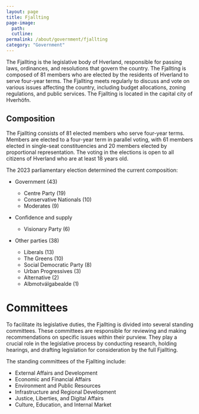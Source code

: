 ```yaml
---
layout: page
title: Fjallting
page-image: 
  path:  
  cutline: 
permalink: /about/government/fjallting
category: "Government"
---
```


The Fjallting is the legislative body of Hverland, responsible for passing laws, ordinances, and resolutions that govern the country. The Fjallting is composed of 81 members who are elected by the residents of Hverland to serve four-year terms. The Fjallting meets regularly to discuss and vote on various issues affecting the country, including budget allocations, zoning regulations, and public services. The Fjallting is located in the capital city of Hverhöfn.

## Composition

The Fjallting consists of 81 elected members who serve four-year terms. Members are elected to a four-year term in parallel voting, with 61 members elected in single-seat constituencies and 20 members elected by proportional representation. The voting in the elections is open to all citizens of Hverland who are at least 18 years old.

The 2023 parliamentary election determined the current composition:
* Government (43)
    * Centre Party (19)
    * Conservative Nationals (10)
    * Moderates (9)
* Confidence and supply
    * Visionary Party (6)

* Other parties (38)
    * Liberals (13)
    * The Greens (10)
    * Social Democratic Party (8)
    * Urban Progressives (3)
    * Alternative (2)
    * Albmotválgabealde (1)

# Committees
To facilitate its legislative duties, the Fjallting is divided into several standing committees. These committees are responsible for reviewing and making recommendations on specific issues within their purview. They play a crucial role in the legislative process by conducting research, holding hearings, and drafting legislation for consideration by the full Fjallting.

The standing committees of the Fjallting include:
* External Affairs and Development
* Economic and Financial Affairs
*  Environment and Public Resources
* Infrastructure and Regional Development
* Justice, Liberties, and Digital Affairs
* Culture, Education, and Internal Market